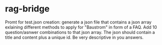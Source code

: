 # rag-bridge

Promt for test.json creation: generate a json file that contains a json array exlaining different methods to apply for "Baustrom" in form of a FAQ. Add 10 question/asnwer combinations to that json array. The json should contain a title and content plus a unique id. Be very descriptive in you answers.